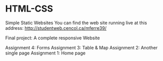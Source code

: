 # HTML-CSS
 Simple Static Websites
 You can find the web site running live at this address: http://studentweb.cencol.ca/mferre39/

 Final project: A complete responsive Website
 
 Assignment 4: Forms
 Assignment 3: Table & Map
 Assignment 2: Another single page
 Assignment 1: Home page
 
 
 